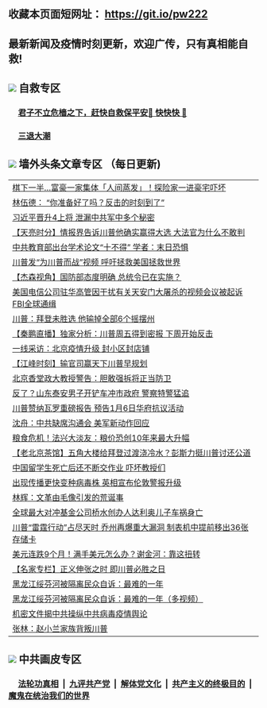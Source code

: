 ## 收藏本页面短网址： https://git.io/pw222
## 最新新闻及疫情时刻更新，欢迎广传，只有真相能自救! 



## <img src="https://img.icons8.com/cute-clipart/2x/circled-right.png">  自救专区

 ### &nbsp;&nbsp;&nbsp;&nbsp; [君子不立危樯之下，赶快自救保平安🍎 快快快 📩](https://github.com/pwgy/td/blob/master/README.md)
 
 ### &nbsp;&nbsp;&nbsp;&nbsp; [三退大潮](https://is.gd/fCPoKo) 
 
## <img src="https://img.icons8.com/cute-clipart/2x/circled-right.png"> 墙外头条文章专区 （每日更新)

<Table>
<tr><td colspan="2" align="left"><a href="https://ispsecph.xhuyd.press/?name=c1257524&key=encdeuyadochlaxz&from=pw2">棋下一半…富豪一家集体「人间蒸发」！探险家一进豪宅吓坏</a></td></tr>
<tr><td colspan="2" align="left"><a href="https://ispsecph.xhuyd.press/?name=c1257566&key=encdeuyadochlaxz&from=pw2">林伍德： “你准备好了吗？反击的时刻到了”</a></td></tr>
<tr><td colspan="2" align="left"><a href="https://ispsecph.xhuyd.press/?name=c1257537&key=encdeuyadochlaxz&from=pw2">习近平晋升4上将 泄漏中共军中多个秘密</a></td></tr>
<tr><td colspan="2" align="left"><a href="https://ispsecph.xhuyd.press/?name=c1257543&key=encdeuyadochlaxz&from=pw2">【天亮时分】情报界告诉川普他确实赢得大选 大法官为什么不敢判</a></td></tr>
<tr><td colspan="2" align="left"><a href="https://ispsecph.xhuyd.press/?name=c1257565&key=encdeuyadochlaxz&from=pw2">中共教育部出台学术论文“十不得” 学者：末日恐惧</a></td></tr>
<tr><td colspan="2" align="left"><a href="https://ispsecph.xhuyd.press/?name=c1257564&key=encdeuyadochlaxz&from=pw2">川普发“为川普而战”视频 呼吁拯救美国拯救世界</a></td></tr>
<tr><td colspan="2" align="left"><a href="https://ispsecph.xhuyd.press/?name=c1257572&key=encdeuyadochlaxz&from=pw2">【杰森视角】国防部态度明确 总统令已在实施？</a></td></tr>
<tr><td colspan="2" align="left"><a href="https://ispsecph.xhuyd.press/?name=c1257521&key=encdeuyadochlaxz&from=pw2">美国电信公司驻华高管因干扰有关天安门大屠杀的视频会议被起诉 FBI全球通缉</a></td></tr>
<tr><td colspan="2" align="left"><a href="https://ispsecph.xhuyd.press/?name=c1257575&key=encdeuyadochlaxz&from=pw2">川普：拜登未胜选 他输掉全部6个摇摆州</a></td></tr>
<tr><td colspan="2" align="left"><a href="https://ispsecph.xhuyd.press/?name=c1257573&key=encdeuyadochlaxz&from=pw2">【秦鹏直播】独家分析：川普周五得到密报 下周开始反击</a></td></tr>
<tr><td colspan="2" align="left"><a href="https://ispsecph.xhuyd.press/?name=c1257533&key=encdeuyadochlaxz&from=pw2">一线采访：北京疫情升级 封小区封店铺</a></td></tr>
<tr><td colspan="2" align="left"><a href="https://ispsecph.xhuyd.press/?name=c1257539&key=encdeuyadochlaxz&from=pw2">【江峰时刻】输官司赢天下川普早规划</a></td></tr>
<tr><td colspan="2" align="left"><a href="https://ispsecph.xhuyd.press/?name=c1257570&key=encdeuyadochlaxz&from=pw2">北京香堂政大教授警告：胆敢强拆将正当防卫</a></td></tr>
<tr><td colspan="2" align="left"><a href="https://ispsecph.xhuyd.press/?name=c1257560&key=encdeuyadochlaxz&from=pw2">反了？山东泰安男子开铲车冲市政府 警察特警猛追</a></td></tr>
<tr><td colspan="2" align="left"><a href="https://ispsecph.xhuyd.press/?name=c1257535&key=encdeuyadochlaxz&from=pw2">川普赞纳瓦罗重磅报告 预告1月6日华府抗议活动</a></td></tr>
<tr><td colspan="2" align="left"><a href="https://ispsecph.xhuyd.press/?name=c1257552&key=encdeuyadochlaxz&from=pw2">沈舟：中共缺席沟通会 美军新动作回应</a></td></tr>
<tr><td colspan="2" align="left"><a href="https://ispsecph.xhuyd.press/?name=c1257545&key=encdeuyadochlaxz&from=pw2">粮食危机！法兴大淡友：粮价恐创10年来最大升幅</a></td></tr>
<tr><td colspan="2" align="left"><a href="https://ispsecph.xhuyd.press/?name=c1257544&key=encdeuyadochlaxz&from=pw2">【老北京茶馆】五角大楼给拜登过渡浇冷水？彭斯力挺川普讨还公道</a></td></tr>
<tr><td colspan="2" align="left"><a href="https://ispsecph.xhuyd.press/?name=c1257559&key=encdeuyadochlaxz&from=pw2">中国留学生死亡后还不断交作业 吓坏教授们</a></td></tr>
<tr><td colspan="2" align="left"><a href="https://ispsecph.xhuyd.press/?name=c1257540&key=encdeuyadochlaxz&from=pw2">出现传播更快变种病毒株 英相宣布伦敦警报升级</a></td></tr>
<tr><td colspan="2" align="left"><a href="https://ispsecph.xhuyd.press/?name=c1257550&key=encdeuyadochlaxz&from=pw2">林辉：文革由毛像引发的荒诞事</a></td></tr>
<tr><td colspan="2" align="left"><a href="https://ispsecph.xhuyd.press/?name=c1257546&key=encdeuyadochlaxz&from=pw2">全球最大对冲基金公司桥水创办人达利奥儿子车祸身亡</a></td></tr>
<tr><td colspan="2" align="left"><a href="https://ispsecph.xhuyd.press/?name=c1257534&key=encdeuyadochlaxz&from=pw2">川普“雷霆行动”占尽天时 乔州再爆重大漏洞  制表机中提前移出36张存储卡</a></td></tr>
<tr><td colspan="2" align="left"><a href="https://ispsecph.xhuyd.press/?name=c1257530&key=encdeuyadochlaxz&from=pw2">美元连跌9个月！满手美元怎么办？谢金河：靠这扭转</a></td></tr>
<tr><td colspan="2" align="left"><a href="https://ispsecph.xhuyd.press/?name=c1257555&key=encdeuyadochlaxz&from=pw2">【名家专栏】正义伸张之时 即川普必胜之日</a></td></tr>
<tr><td colspan="2" align="left"><a href="https://ispsecph.xhuyd.press/?name=c1257563&key=encdeuyadochlaxz&from=pw2">黑龙江绥芬河被隔离民众自诉：最难的一年</a></td></tr>
<tr><td colspan="2" align="left"><a href="https://ispsecph.xhuyd.press/?name=c1257553&key=encdeuyadochlaxz&from=pw2">黑龙江绥芬河被隔离民众自诉：最难的一年（多视频）</a></td></tr>
<tr><td colspan="2" align="left"><a href="https://ispsecph.xhuyd.press/?name=c1257542&key=encdeuyadochlaxz&from=pw2">机密文件揭中共操纵中共病毒疫情舆论</a></td></tr>
<tr><td colspan="2" align="left"><a href="https://ispsecph.xhuyd.press/?name=c1257526&key=encdeuyadochlaxz&from=pw2">张林：赵小兰家族背叛川普</a></td></tr>

 </Table>

## <img src="https://img.icons8.com/cute-clipart/2x/circled-right.png"> 中共画皮专区


 ### &nbsp;&nbsp;&nbsp;&nbsp; [法轮功真相](https://github.com/begood0513/basic/blob/master/README.md) &nbsp;|&nbsp; [九评共产党](https://github.com/begood0513/9ping.md/blob/master/README.md) &nbsp;|&nbsp; [解体党文化](https://github.com/begood0513/jtdwh.md/blob/master/README.md)   &nbsp;|&nbsp; [共产主义的终极目的](https://github.com/begood0513/gczydzjmd.md/blob/master/README.md) &nbsp;|&nbsp; [魔鬼在统治我们的世界](https://github.com/begood0513/gczydzjmd.md/blob/master/README.md) 

